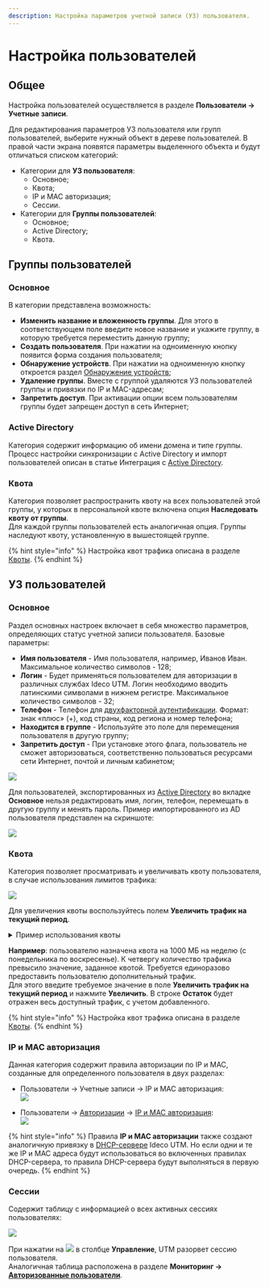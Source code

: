 ```yaml
---
description: Настройка параметров учетной записи (УЗ) пользователя.
---
```


# Настройка пользователей

## Общее

Настройка пользователей осуществляется в разделе **Пользователи -> Учетные записи**. 

Для редактирования параметров УЗ пользователя или групп пользователей, выберите нужный объект в дереве пользователей. В правой части экрана появятся параметры выделенного объекта и будут отличаться списком категорий: 
* Категории для **УЗ пользователя**: 
  * Основное;
  * Квота;
  * IP и MAC авторизация;
  * Сессии. 
* Категории для **Группы пользователей**:
  * Основное;
  * Active Directory;
  * Квота.

## Группы пользователей

### Основное

В категории представлена возможность:
* **Изменить название и вложенность группы**. Для этого в соответствующем поле введите новое название и укажите группу, в которую требуется переместить данную группу;
* **Создать пользователя**. При нажатии на одноименную кнопку появится форма создания пользователя;
* **Обнаружение устройств**. При нажатии на одноименную кнопку откроется раздел [Обнаружение устройств](../device-discovery.md);
* **Удаление группы**. Вместе с группой удаляются УЗ пользователей группы и привязки по IP и MAC-адресам;
* **Запретить доступ**. При активации опции всем пользователям группы будет запрещен доступ в сеть Интернет;
### Active Directory

Категория содержит информацию об имени домена и типе группы. Процесс настройки синхронизации с Active Directory и импорт пользователей описан в статье Интеграция с [Active Directory](../active-directory/README.md).

### Квота

Категория позволяет распространить квоту на всех пользователей этой группы, у которых в персональной квоте включена опция **Наследовать квоту от группы**. \
Для каждой группы пользователей есть аналогичная опция. Группы наследуют квоту, установленную в вышестоящей группе. 

{% hint style="info" %}
Настройка квот трафика описана в разделе [Квоты](../../access-rules/quotas.md#nastroika-polzovatelya-i-gruppy).
{% endhint %}

## УЗ пользователей

### Основное

Раздел основных настроек включает в себя множество параметров, определяющих статус учетной записи пользователя. Базовые параметры:

* **Имя пользователя** - Имя пользователя, например, Иванов Иван. Максимальное количество символов - 128;
* **Логин** - Будет применяться пользователем для авторизации в различных службах Ideco UTM. Логин необходимо вводить латинскими символами в нижнем регистре. Максимальное количество символов - 32;
* **Телефон** - Телефон для [двухфакторной аутентификации](../two-factor-authentication.md). Формат: знак «плюс» (+), код страны, код региона и номер телефона;
* **Находится в группе** - Используйте это поле для перемещения пользователя в другую группу;
* **Запретить доступ** - При установке этого флага, пользователь не сможет авторизоваться, соответственно пользоваться ресурсами сети Интернет, почтой и личным кабинетом;
  
![](../../../.gitbook/assets/customization-of-users.png)

Для пользователей, экспортированных из [Active Directory](../active-directory/README.md) во вкладке **Основное** нельзя редактировать имя, логин, телефон, перемещать в другую группу и менять пароль. Пример импортированного из AD пользователя представлен на скриншоте: 

![](../../../.gitbook/assets/customization-of-users1.png)

### Квота

Категория позволяет просматривать и увеличивать квоту пользователя, в случае использования лимитов трафика:

![](../../../.gitbook/assets/customization-of-users2.png)

Для увеличения квоты воспользуйтесь полем **Увеличить трафик на текущий период**.

<details>

<summary>Пример использования квоты</summary>

Пользователю назначена квота на 1000 МБ на неделю (с понедельника по воскресенье). К четвергу количество трафика превысило значение, заданное квотой. Требуется единоразово предоставить пользователю дополнительный трафик. \
Для этого введите требуемое значение в поле **Увеличить трафик на текущий период** и нажмите **Увеличить**. В строке **Остаток** будет отражен весь доступный трафик, с учетом добавленного.

</details>

**Например**: пользователю назначена квота на 1000 МБ на неделю (с понедельника по воскресенье). К четвергу количество трафика превысило значение, заданное квотой. Требуется единоразово предоставить пользователю дополнительный трафик. \
Для этого введите требуемое значение в поле **Увеличить трафик на текущий период** и нажмите **Увеличить**. В строке **Остаток** будет отражен весь доступный трафик, с учетом добавленного.

{% hint style="info" %}
Настройка квот трафика описана в разделе [Квоты](../../access-rules/quotas.md#nastroika-polzovatelya-i-gruppy).
{% endhint %}

### IP и MAC авторизация

Данная категория содержит правила авторизации по IP и MAC, созданные для определенного пользователя в двух разделах:

* Пользователи -> Учетные записи -> IP и MAC авторизация: \
  ![](../../../.gitbook/assets/customization-of-users3.png)

* Пользователи -> [Авторизации](../authorization/README.md) -> [IP и MAC авторизация](../authorization/ip-and-mac-authorization/README.md): \
  ![](../../../.gitbook/assets/customization-of-users4.png)
 

{% hint style="info" %}
Правила **IP и MAC авторизации** также создают аналогичную привязку в [DHCP-сервере](../../services/dhcp.md) Ideco UTM. Но если одни и те же IP и MAC адреса будут использоваться во включенных правилах DHCP-сервера, то правила DHCP-сервера будут выполняться в первую очередь.
{% endhint %}

### Сессии

Содержит таблицу с информацией о всех активных сессиях пользователях:

![](../../../.gitbook/assets/customization-of-users5.png)

При нажатии на ![](../../../.gitbook/assets/icon-cross.png) в столбце **Управление**, UTM разорвет сессию пользователя. \
Аналогичная таблица расположена в разделе **Мониторинг -> [Авторизованные пользователи](../../monitor/authorized-users.md)**. 
